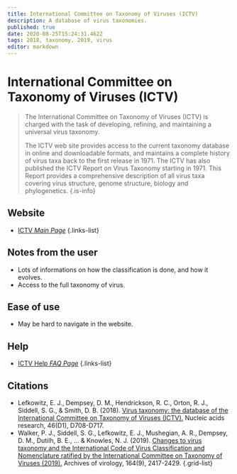 ```yaml
---
title: International Committee on Taxonomy of Viruses (ICTV)
description: A database of virus taxonomies.
published: true
date: 2020-08-25T15:24:31.462Z
tags: 2018, taxonomy, 2019, virus
editor: markdown
---
```


# International Committee on Taxonomy of Viruses (ICTV)

> The International Committee on Taxonomy of Viruses (ICTV) is charged with the task of developing, refining, and maintaining a universal virus taxonomy.
>
> The ICTV web site provides access to the current taxonomy database in online and downloadable formats, and maintains a complete history of virus taxa back to the first release in 1971. The ICTV has also published the ICTV Report on Virus Taxonomy starting in 1971. This Report provides a comprehensive description of all virus taxa covering virus structure, genome structure, biology and phylogenetics.
{.is-info}

 

## Website 

- [ICTV *Main Page*](https://talk.ictvonline.org/)
 {.links-list}


## Notes from the user
- Lots of informations on how the classification is done, and how it evolves.
- Access to the full taxonomy of virus.
 
## Ease of use
- May be hard to navigate in the website.

## Help

- [ICTV Help *FAQ Page*](https://talk.ictvonline.org/information/w/faq)
 {.links-list}


## Citations

- Lefkowitz, E. J., Dempsey, D. M., Hendrickson, R. C., Orton, R. J., Siddell, S. G., & Smith, D. B. (2018). [Virus taxonomy: the database of the International Committee on Taxonomy of Viruses (ICTV).](https://academic.oup.com/nar/article/46/D1/D708/4508876) Nucleic acids research, 46(D1), D708-D717.
- Walker, P. J., Siddell, S. G., Lefkowitz, E. J., Mushegian, A. R., Dempsey, D. M., Dutilh, B. E., ... & Knowles, N. J. (2019). [Changes to virus taxonomy and the International Code of Virus Classification and Nomenclature ratified by the International Committee on Taxonomy of Viruses (2019).](https://link.springer.com/article/10.1007/s00705-019-04306-w) Archives of virology, 164(9), 2417-2429.
{.grid-list}
